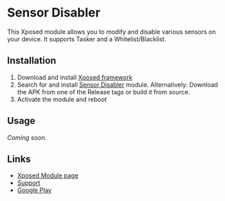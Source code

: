 Sensor Disabler
========================

This Xposed module allows you to modify and disable various sensors on your device. It supports Tasker and a Whitelist/Blacklist.

Installation
------------
 1. Download and install [Xposed framework](http://repo.xposed.info/module/de.robv.android.xposed.installer)
 2. Search for and install [Sensor Disabler](https://play.google.com/store/apps/details?id=com.mrchandler.disableprox) module. Alternatively: Download the APK from one of the Release tags or build it from source.
 3. Activate the module and reboot

Usage
-----
*Coming soon.*

Links
-----
 - [Xposed Module page](http://repo.xposed.info/module/com.mrchandler.disableprox)
 - [Support](http://forum.xda-developers.com/xposed/modules/mod-disable-proximity-t2798887)
 - [Google Play](https://play.google.com/store/apps/details?id=com.mrchandler.disableprox)
